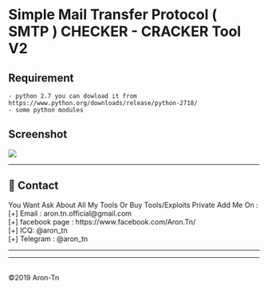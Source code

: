 
#   Simple Mail Transfer Protocol ( SMTP ) CHECKER - CRACKER Tool V2


**Requirement**
----------

```
- python 2.7 you can dowload it from https://www.python.org/downloads/release/python-2718/
- some python modules
```
<h2>Screenshot</h2>
<img src="https://i.imgur.com/iOFJH41.png" style="max-width:60%;">


<hr>
<h2>📧 Contact</h2>
<lh3>You Want Ask About All My Tools Or Buy Tools/Exploits Private Add Me On : </h3><br>
 [+] Email : aron.tn.official@gmail.com<br>[+] facebook page : https://www.facebook.com/Aron.Tn/<br>[+] ICQ: @aron_tn<br>[+] Telegram : @aron_tn
<hr>
<hr>


<br>©2019 Aron-Tn
